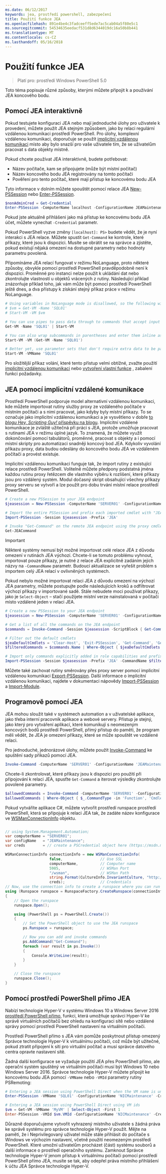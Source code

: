 ```yaml
---
ms.date: 06/12/2017
keywords: jea, prostředí powershell, zabezpečení
title: Použití funkce JEA
ms.openlocfilehash: 891e4be4c3fadceeff5ede7ac5cab04a5f80e5c1
ms.sourcegitcommit: 54534635eedacf531d8d6344019dc16a50b8b441
ms.translationtype: MT
ms.contentlocale: cs-CZ
ms.lasthandoff: 05/16/2018
---
```

# <a name="using-jea"></a>Použití funkce JEA

> Platí pro: prostředí Windows PowerShell 5.0

Toto téma popisuje různé způsoby, kterými můžete připojit k a používání JEA koncového bodu.

## <a name="using-jea-interactively"></a>Pomocí JEA interaktivně

Pokud testujete konfiguraci JEA nebo mají jednoduché úlohy pro uživatele k provedení, můžete použít JEA stejným způsobem, jako by relaci regulární vzdálenou komunikaci prostředí PowerShell.
Pro úlohy, komplexní vzdálenou komunikaci, doporučuje se použít [implicitní vzdálenou komunikaci](#using-jea-with-implicit-remoting) místo aby bylo snazší pro vaše uživatele tím, že se uživatelům pracovat s data objekty místně.

Pokud chcete používat JEA interaktivně, budete potřebovat:
- Název počítače, kam se připojujete (může být místní počítač)
- Název koncového bodu JEA registrovány na tomto počítači
- Pověření pro tento počítač, které mají přístup ke koncovému bodu JEA

Tyto informace v dolním můžete spouštět pomocí relace JEA [New-PSSession](https://msdn.microsoft.com/powershell/reference/5.1/microsoft.powershell.core/New-PSSession) nebo [Enter-PSSession](https://msdn.microsoft.com/powershell/reference/5.1/microsoft.powershell.core/enter-pssession).

```powershell
$nonAdminCred = Get-Credential
Enter-PSSession -ComputerName localhost -ConfigurationName JEAMaintenance -Credential $nonAdminCred
```

Pokud jste aktuálně přihlášeni jako má přístup ke koncovému bodu JEA účet, můžete vynechat `-Credential` parametr.

Pokud PowerShell vyzve změny `[localhost]: PS>` budete vědět, že je nyní interakci s JEA relace.
Můžete spustit `Get-Command` ke kontrole, které příkazy, které jsou k dispozici.
Musíte se obrátit se na správce a zjistěte, pokud existují nějaká omezení na dostupné parametry nebo hodnoty parametru povolená.

Připomínáme JEA relací fungovat v režimu NoLanguage, proto některé způsoby, obvykle pomocí prostředí PowerShell pravděpodobně není k dispozici.
Proměnné pro instanci nelze použít k ukládání dat nebo zkontrolujte vlastností u objektů vrácených z rutiny.
Následující příklad znázorňuje příklad toho, jak vám může být pomocí prostředí PowerShell ještě dnes, a dva přístupy k získání stejný příkaz práce v režimu NoLanguage.

```powershell
# Using variables in NoLanguage mode is disallowed, so the following will not work
# $vm = Get-VM -Name 'SQL01'
# Start-VM -VM $vm

# You can use pipes to pass data through to commands that accept input from the pipeline
Get-VM -Name 'SQL01' | Start-VM

# You can also wrap subcommands in parentheses and enter them inline as arguments
Start-VM -VM (Get-VM -Name 'SQL01')

# Better yet, use parameter sets that don't require extra data to be passed in when possible
Start-VM -VMName 'SQL01'
```

Pro složitější příkaz volání, které tento přístup velmi obtížné, zvažte použití [implicitní vzdálenou komunikaci](#using-jea-with-implicit-remoting) nebo [vytvoření vlastní funkce](role-capabilities.md#creating-custom-functions) , zabalení funkci požadavky.

## <a name="using-jea-with-implicit-remoting"></a>JEA pomocí implicitní vzdálené komunikace

Prostředí PowerShell podporuje model alternativní vzdálenou komunikaci, kde můžete importovat rutiny služby proxy ze vzdáleného počítače v místním počítači a s nimi pracovat, jako kdyby byly místní příkazy.
To se označuje jako implicitní vzdálenou komunikaci a je vysvětleno v dobře [to *blogu Hey, Scripting Guy!* příspěvku na blogu](https://blogs.technet.microsoft.com/heyscriptingguy/2013/09/08/remoting-the-implicit-way/).
Implicitní vzdálené komunikace je zvláště užitečná při práci s JEA, protože umožňuje pracovat s rutinami JEA v režimu úplné jazyk.
To znamená, že můžete využít dokončování pomocí tabulátorů, proměnné, pracovat s objekty a i pomocí místní skripty pro automatizaci snadněji koncový bod JEA.
Kdykoliv vyvolání příkazu proxy, data budou odeslány do koncového bodu JEA ve vzdáleném počítači a provést existuje.

Implicitní vzdálenou komunikaci funguje tak, že import rutiny z existující relace prostředí PowerShell.
Volitelně můžete předpony podstatná jména každou rutinu proxy řetězcem dle vlastního výběru k rozlišení, které příkazy jsou pro vzdálený systém.
Modul dočasný skript obsahující všechny příkazy proxy serveru se vytvoří a lze použít pro dobu trvání místní relace prostředí PowerShell.

```powershell
# Create a new PSSession to your JEA endpoint
$jeasession = New-PSSession -ComputerName 'SERVER01' -ConfigurationName 'JEAMaintenance'

# Import the entire PSSession and prefix each imported cmdlet with "JEA"
Import-PSSession -Session $jeasession -Prefix 'JEA'

# Invoke "Get-Command" on the remote JEA endpoint using the proxy cmdlet
Get-JEACommand
```

> [!IMPORTANT]
> Některé systémy nemusí být možné importovat celé relace JEA z důvodu omezení v rutinách JEA výchozí.
> Chcete-li se tomuto problému vyhnout, importovat pouze příkazy, je nutné z relace JEA explicitně zadáním jejich názvy na `-CommandName` parametr.
> Budoucí aktualizace se vyřešit problém s importem celý JEA relací v ovlivněných systémech.

Pokud nebylo možné importovat relaci JEA z důvodu omezení na výchozí JEA parametry, můžete postupujte podle následujících kroků a odfiltrovat výchozí příkazy v importované sadě.
Stále nebudete moci používat příkazy, jako je `Select-Object` – stačí použijete místní verze nainstalovaná v počítači místo vzdálené jeden v relaci JEA.

```powershell
# Create a new PSSession to your JEA endpoint
$jeasession = New-PSSession -ComputerName 'SERVER01' -ConfigurationName 'JEAMaintenance'

# Get a list of all the commands on the JEA endpoint
$commands = Invoke-Command -Session $jeasession -ScriptBlock { Get-Command }

# Filter out the default cmdlets
$jeaDefaultCmdlets = 'Clear-Host', 'Exit-PSSession', 'Get-Command', 'Get-FormatData', 'Get-Help', 'Measure-Object', 'Out-Default', 'Select-Object'
$filteredCommands = $commands.Name | Where-Object { $jeaDefaultCmdlets -notcontains $_ }

# Import only commands explicitly added in role capabilities and prefix each imported cmdlet with "JEA"
Import-PSSession -Session $jeasession -Prefix 'JEA' -CommandName $filteredCommands
```

Můžete také zachovat rutiny směrovány přes proxy server pomocí implicitní vzdálenou komunikaci [Export-PSSession](https://msdn.microsoft.com/powershell/reference/5.1/microsoft.powershell.utility/Export-PSSession).
Další informace o implicitní vzdálenou komunikaci, najdete v dokumentaci nápovědy [Import-PSSession](https://msdn.microsoft.com/powershell/reference/5.1/microsoft.powershell.utility/import-pssession) a [Import-Module](https://msdn.microsoft.com/en-us/powershell/reference/5.1/microsoft.powershell.core/import-module).

## <a name="using-jea-programatically"></a>Programově pomocí JEA

JEA mohou sloužit také v systémech automation a v uživatelské aplikace, jako třeba interní pracovník aplikace a webové servery.
Přístup je stejný, jako který pro vytváření aplikací, které komunikují s neomezeným koncových bodů prostředí PowerShell, přímý přístup do paměti, že program měli vědět, že JEA je omezení příkazy, které se může spouštět ve vzdálené relaci.

Pro jednoduché, jednorázové úlohy, můžete použít [Invoke-Command](https://msdn.microsoft.com/en-us/powershell/reference/5.1/microsoft.powershell.core/invoke-command) ke spuštění sady příkazů pomocí JEA.

```powershell
Invoke-Command -ComputerName 'SERVER01' -ConfigurationName 'JEAMaintenance' -ScriptBlock { Get-Process; Get-Service }
```

Chcete-li zkontrolovat, které příkazy jsou k dispozici pro použití při připojování k relaci JEA, spusťte `Get-Command` a iterovat výsledky zkontrolujte povolené parametry.

```powershell
$allowedCommands = Invoke-Command -ComputerName 'SERVER01' -ConfigurationName 'JEAMaintenance' -ScriptBlock { Get-Command }
$allowedCommands | Where-Object { $_.CommandType -in 'Function', 'Cmdlet' } | Format-Table Name, Parameters
```

Pokud vytváříte aplikace C#, můžete vytvořit prostředí runspace prostředí PowerShell, která se připojuje k relaci JEA tak, že zadáte název konfigurace ve [WSManConnectionInfo](https://msdn.microsoft.com/en-us/library/system.management.automation.runspaces.wsmanconnectioninfo(v=vs.85).aspx) objektu.

```csharp

// using System.Management.Automation;
var computerName = "SERVER01";
var configName   = "JEAMaintenance";
var creds        = // create a PSCredential object here (https://msdn.microsoft.com/en-us/library/system.management.automation.pscredential(v=vs.85).aspx)

WSManConnectionInfo connectionInfo = new WSManConnectionInfo(
                    false,                 // Use SSL
                    computerName,          // Computer name
                    5985,                  // WSMan Port
                    "/wsman",              // WSMan Path
                    string.Format(CultureInfo.InvariantCulture, "http://schemas.microsoft.com/powershell/{0}", configName),  // Connection URI with config name
                    creds);                // Credentials
// Now, use the connection info to create a runspace where you can run the commands
using (Runspace runspace = RunspaceFactory.CreateRunspace(connectionInfo))
{
    // Open the runspace
    runspace.Open();

    using (PowerShell ps = PowerShell.Create())
    {
        // Set the PowerShell object to use the JEA runspace
        ps.Runspace = runspace;

        // Now you can add and invoke commands
        ps.AddCommand("Get-Command");
        foreach (var result in ps.Invoke())
        {
            Console.WriteLine(result);
        }
    }

    // Close the runspace
    runspace.Close();
}
```

## <a name="using-jea-with-powershell-direct"></a>Pomocí prostředí PowerShell přímo JEA

Nabízí technologie Hyper-V v systému Windows 10 a Windows Server 2016 [prostředí PowerShell přímo](https://msdn.microsoft.com/en-us/virtualization/hyperv_on_windows/user_guide/vmsession), funkci, která umožňuje správci Hyper-V ke správě virtuálních počítačů bez ohledu na konfiguraci sítě nebo vzdálené správy pomocí prostředí PowerShell nastavení na virtuálním počítači.

Prostředí PowerShell přímo s JEA vám pomůže poskytnout přístup omezený Správce technologie Hyper-V k virtuálnímu počítači, což může být užitečné, pokud ztratit připojení k síti pro virtuální počítač a musí správce datového centra opravte nastavení sítě.

Žádná další konfigurace se vyžaduje použití JEA přes PowerShell přímo, ale operační systém spuštěný ve virtuálním počítači musí být Windows 10 nebo Windows Server 2016.
Správce technologie Hyper-V můžete připojit ke koncovému bodu JEA pomocí `-VMName` nebo `-VMId` parametry rutiny PSRemoting:

```powershell
# Entering a JEA session using PowerShell Direct when the VM name is unique
Enter-PSSession -VMName 'SQL01' -ConfigurationName 'NICMaintenance' -Credential 'localhost\JEAformyHoster'

# Entering a JEA session using PowerShell Direct using VM ids
$vm = Get-VM -VMName 'MyVM' | Select-Object -First 1
Enter-PSSession -VMId $vm.VMId -ConfigurationName 'NICMaintenance' -Credential 'localhost\JEAformyHoster'
```

Důrazně doporučujeme vytvořit vyhrazený místního uživatele s žádná práva ke správě systému pro správce technologie Hyper-V použít.
Mějte na paměti, že i Neprivilegovaný uživatel může stále přihlásit do počítače s Windows ve výchozím nastavení, včetně použití neomezeným prostředí PowerShell.
Které umožní uživatelům procházet (část) systému souborů a další informace o prostředí operačního systému.
Zamknout Správce technologie Hyper-V jenom přístup k virtuálnímu počítači pomocí prostředí PowerShell přímo JEA, musíte se tak, aby odepřel práva místního přihlášení k účtu JEA Správce technologie Hyper-V.